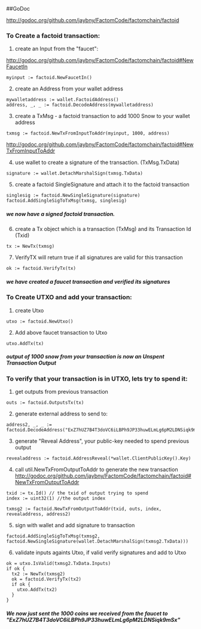 ##GoDoc

http://godoc.org/github.com/jaybny/FactomCode/factomchain/factoid

### To Create a factoid transaction:

1) create an Input from the "faucet": 

http://godoc.org/github.com/jaybny/FactomCode/factomchain/factoid#NewFaucetIn
```
myinput := factoid.NewFaucetIn()
```
2) create an Address from your wallet address
```
mywalletaddress := wallet.FactoidAddress()
address, _, _ := factoid.DecodeAddress(mywalletaddress)
```
3) create a TxMsg - a factoid transaction to add 1000 Snow to your wallet address 
```
txmsg := factoid.NewTxFromInputToAddr(myinput, 1000, address)
```
http://godoc.org/github.com/jaybny/FactomCode/factomchain/factoid#NewTxFromInputToAddr

4) use wallet to create a signature of the transaction. (TxMsg.TxData)
```
signature := wallet.DetachMarshalSign(txmsg.TxData)
```
5) create a factoid SingleSignature and attach it to the factoid transaction 
```
singlesig := factoid.NewSingleSignature(signature)
factoid.AddSingleSigToTxMsg(txmsg, singlesig)
```
##### we now have a signed factoid transaction.

6) create a Tx object which is a transaction (TxMsg) and its Transaction Id (Txid)

```
tx := NewTx(txmsg)
```

7) VerifyTX will return true if all signatures are valid for this transaction 

```
ok := factoid.VerifyTx(tx)
```
##### we have created a faucet transaction and verified its signatures 

### To Create UTXO and add your transaction:
1) create Utxo 
```
utxo := factoid.NewUtxo()
```
2) Add above faucet transaction to Utxo 
```
utxo.AddTx(tx) 
```
##### output of 1000 snow from your transaction is now an Unspent Transaction Output 

### To verify that your transaction is in UTXO, lets try to spend it:

1) get outputs from previous transaction 

```
outs := factoid.OutputsTx(tx)
```
2) generate external address to send to:
```
address2, _, _ := factoid.DecodeAddress("ExZ7hUZ7B4T3doVC6iLBPh9JP33huwELmLg6pM2LDNSiqk9mSx")
```

3) generate "Reveal Address", your public-key needed to spend previous output 
```
revealaddress := factoid.AddressReveal(*wallet.ClientPublicKey().Key)
```

4) call util.NewTxFromOutputToAddr to generate the new transaction
http://godoc.org/github.com/jaybny/FactomCode/factomchain/factoid#NewTxFromOutputToAddr
```
txid := tx.Id() // the txid of output trying to spend
index := uint32(1) //the output index 

txmsg2 := factoid.NewTxFromOutputToAddr(txid, outs, index, revealaddress, address2)
```

5) sign with wallet and add signature to transaction  
```
factoid.AddSingleSigToTxMsg(txmsg2, factoid.NewSingleSignature(wallet.DetachMarshalSign(txmsg2.TxData)))
```

6) validate inputs againts Utxo, if valid verify signatures and add to Utxo 
```
ok = utxo.IsValid(txmsg2.TxData.Inputs)
if ok {
  tx2 := NewTx(txmsg2)
  ok = factoid.VerifyTx(tx2)
  if ok {
    utxo.AddTx(tx2)
  }
}
```
##### We now just sent the 1000 coins we received from the faucet to "ExZ7hUZ7B4T3doVC6iLBPh9JP33huwELmLg6pM2LDNSiqk9mSx"
